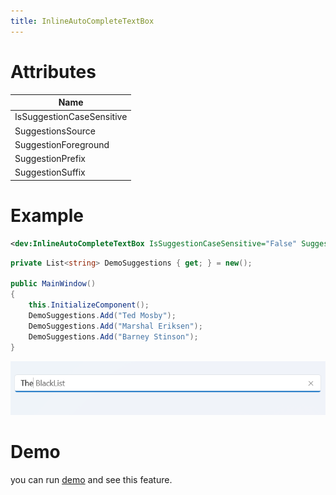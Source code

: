 ```yaml
---
title: InlineAutoCompleteTextBox
---
```


# Attributes

| Name |
|-|
| IsSuggestionCaseSensitive |
| SuggestionsSource |
|SuggestionForeground|
|SuggestionPrefix|
|SuggestionSuffix|

# Example

```xml
<dev:InlineAutoCompleteTextBox IsSuggestionCaseSensitive="False" SuggestionsSource="{x:Bind DemoSuggestions, Mode=OneWay}"/>
```

```cs
private List<string> DemoSuggestions { get; } = new();

public MainWindow()
{
    this.InitializeComponent();
    DemoSuggestions.Add("Ted Mosby");
    DemoSuggestions.Add("Marshal Eriksen");
    DemoSuggestions.Add("Barney Stinson");
}
```
![DevWinUI](https://raw.githubusercontent.com/ghost1372/Resources/main/SettingsUI/Samples/InlineAutoComplete.png)

# Demo
you can run [demo](https://github.com/Ghost1372/DevWinUI) and see this feature.

